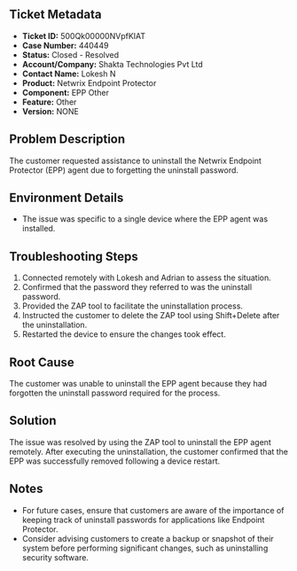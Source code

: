 ## Ticket Metadata
- **Ticket ID:** 500Qk00000NVpfKIAT
- **Case Number:** 440449
- **Status:** Closed - Resolved
- **Account/Company:** Shakta Technologies Pvt Ltd
- **Contact Name:** Lokesh N
- **Product:** Netwrix Endpoint Protector
- **Component:** EPP Other
- **Feature:** Other
- **Version:** NONE

## Problem Description
The customer requested assistance to uninstall the Netwrix Endpoint Protector (EPP) agent due to forgetting the uninstall password.

## Environment Details
- The issue was specific to a single device where the EPP agent was installed.

## Troubleshooting Steps
1. Connected remotely with Lokesh and Adrian to assess the situation.
2. Confirmed that the password they referred to was the uninstall password.
3. Provided the ZAP tool to facilitate the uninstallation process.
4. Instructed the customer to delete the ZAP tool using Shift+Delete after the uninstallation.
5. Restarted the device to ensure the changes took effect.

## Root Cause
The customer was unable to uninstall the EPP agent because they had forgotten the uninstall password required for the process.

## Solution
The issue was resolved by using the ZAP tool to uninstall the EPP agent remotely. After executing the uninstallation, the customer confirmed that the EPP was successfully removed following a device restart.

## Notes
- For future cases, ensure that customers are aware of the importance of keeping track of uninstall passwords for applications like Endpoint Protector.
- Consider advising customers to create a backup or snapshot of their system before performing significant changes, such as uninstalling security software.